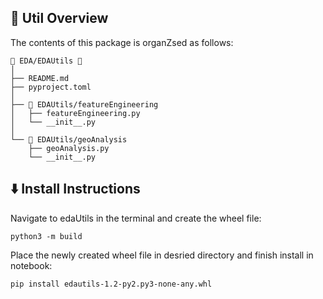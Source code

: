<!-- STRUCTURE -->
<h2 id="Util-Structure"> 🌵 Util Overview</h2>

The contents of this package is organZsed as follows:

    📂 EDA/EDAUtils 📍
    │
    ├── README.md
    ├── pyproject.toml
    │
    ├── 📂 EDAUtils/featureEngineering
    │   ├── featureEngineering.py 
    │   └── __init__.py 
    │   
    └── 📂 EDAUtils/geoAnalysis
        ├── geoAnalysis.py 
        └── __init__.py 
     
 

<h2 id="Install-Instructions"> ⬇️ Install Instructions</h2>

Navigate to edaUtils in the terminal and create the wheel file:

```console
python3 -m build
```

Place the newly created wheel file in desried directory and finish install in notebook:

```console
pip install edautils-1.2-py2.py3-none-any.whl
```
